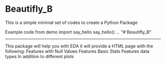 # Beautifly_B
This is a simple minimal set of codes to create a Python Package

Example code
from demo import say_hello
say_hello()
...
"# Beautifly_B" 
_____________
This package will help you with EDA it will provide a HTML page with the following: 
Features with Null Values
 Features Basic Stats
 Features data types
 In addition to different plots


